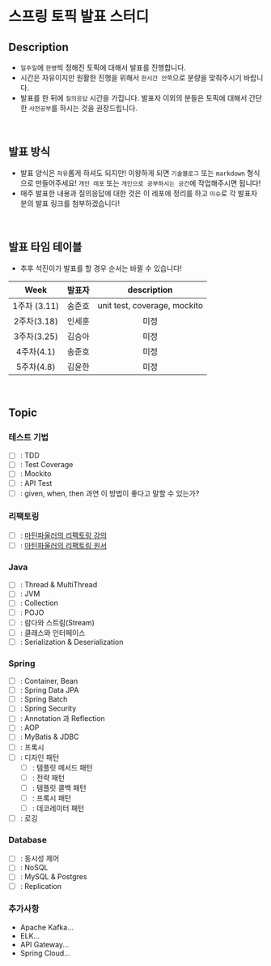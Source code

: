 # 스프링 토픽 발표 스터디

## Description

-   `일주일`에 `한명`씩 정해진 토픽에 대해서 발표를 진행합니다.
-   시간은 자유이지만 원활한 진행을 위해서 `한시간 안쪽`으로 분량을 맞춰주시기 바랍니다.
-   발표를 한 뒤에 `질의응답` 시간을 가집니다. 발표자 이외의 분들은 토픽에 대해서 간단한 `사전공부`를 하시는 것을 권장드립니다.

<br />

## 발표 방식

-   발표 양식은 `자유`롭게 하셔도 되지만! 이왕하게 되면 `기술블로그` 또는 `markdown` 형식으로 만들어주세요! `개인 레포` 또는 `개인으로 공부하시는 공간`에 작업해주시면 됩니다!
-   매주 발표한 내용과 질의응답에 대한 것은 이 레포에 정리를 하고 `이슈`로 각 발표자 분의 발표 링크를 첨부하겠습니다!

<br />

## 발표 타임 테이블

-   추후 석진이가 발표를 할 경우 순서는 바뀔 수 있습니다!

|     Week     | 발표자 |         description          |
| :----------: | :----: | :--------------------------: |
| 1주차 (3.11) | 송준호 | unit test, coverage, mockito |
| 2주차(3.18)  | 인세훈 |             미정             |
| 3주차(3.25)  | 김승아 |             미정             |
|  4주차(4.1)  | 송준호 |             미정             |
|  5주차(4.8)  | 김윤한 |             미정             |

<br />

## Topic

### 테스트 기법

-   [ ] : TDD
-   [ ] : Test Coverage
-   [ ] : Mockito
-   [ ] : API Test
-   [ ] : given, when, then 과연 이 방법이 좋다고 말할 수 있는가?

### 리팩토링

-   [ ] : [마틴파울러의 리팩토링 강의](https://www.youtube.com/watch?v=mNPpfB8JSIU)
-   [ ] : [마틴파울러의 리팩토링 원서](http://silab.fon.bg.ac.rs/wp-content/uploads/2016/10/Refactoring-Improving-the-Design-of-Existing-Code-Addison-Wesley-Professional-1999.pdf)

### Java

-   [ ] : Thread & MultiThread
-   [ ] : JVM
-   [ ] : Collection
-   [ ] : POJO
-   [ ] : 람다와 스트림(Stream)
-   [ ] : 클래스와 인터페이스
-   [ ] : Serialization & Deserialization

### Spring

-   [ ] : Container, Bean
-   [ ] : Spring Data JPA
-   [ ] : Spring Batch
-   [ ] : Spring Security
-   [ ] : Annotation 과 Reflection
-   [ ] : AOP
-   [ ] : MyBatis & JDBC
-   [ ] : 프록시
-   [ ] : 디자인 패턴
    -   [ ] : 템플릿 메서드 패턴
    -   [ ] : 전략 패턴
    -   [ ] : 템플릿 콜백 패턴
    -   [ ] : 프록시 패턴
    -   [ ] : 데코레이터 패턴
-   [ ] : 로깅

### Database

-   [ ] : 동시성 제어
-   [ ] : NoSQL
-   [ ] : MySQL & Postgres
-   [ ] : Replication

### 추가사항

-   Apache Kafka...
-   ELK...
-   API Gateway...
-   Spring Cloud...
